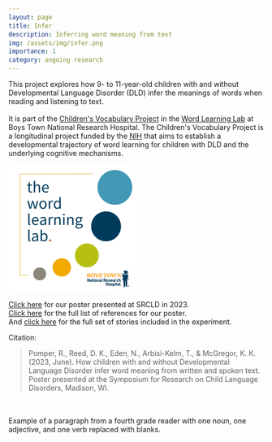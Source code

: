```yaml
---
layout: page
title: Infer
description: Inferring word meaning from text
img: /assets/img/infer.png
importance: 1
category: ongoing research
---
```


This project explores how 9- to 11-year-old children with and without Developmental Language Disorder (DLD) infer the meanings of words when reading and listening to text.  <br><br>
It is part of the <a href="https://www.boystownhospital.org/research/speech-language/word-learning/childrens-vocabulary-project">Children's Vocabulary Project</a> in the <a href="https://www.boystownhospital.org/research/speech-language/word-learning/">Word Learning Lab</a> at Boys Town National Research Hospital.
The Children's Vocabulary Project is a longitudinal project funded by the <a href="https://reporter.nih.gov/project-details/10194443">NIH</a> that aims to establish a developmental trajectory of word learning for children with DLD and the underlying cognitive mechanisms.


<img height=250 alt="Word Learning Lab Logo" src="/assets/img/wll_logo.png">

<a href="https://rpomper.github.io/assets/pdf/Infer_SRCLD.pdf">Click here</a> for our poster presented at SRCLD in 2023. <br>
<a href="https://rpomper.github.io/assets/pdf/Infer_References.pdf">Click here</a> for the full list of references for our poster. <br>
And <a href="https://rpomper.github.io/assets/pdf/Infer_Stories.pdf">click here</a> for the full set of stories included in the experiment.

Citation:
> Pomper, R., Reed, D. K., Eden, N., Arbisi-Kelm, T., & McGregor, K. K. (2023, June).
How children with and without Developmental Language Disorder infer word meaning from written and spoken text.
Poster presented at the Symposium for Research on Child Language Disorders, Madison, WI.


<div class="projects">
  <div class="contact-icons">
    <!-- <a href="https://osf.io/pzew4" title="OSF"><i class="ai ai-osf"></i></a> -->
    <!-- <a href="https://github.com/rpomper/PreFam" title="GitHub"><i class="fab fa-github"></i></a> -->
    </div>
<br>

<div class="row">
    <div class="col-sm mt-3 mt-md-0">
        <img class="img-fluid rounded z-depth-1" src="{{ '/assets/img/infer.png' | relative_url }}" alt="" title="example paragraph"/>
    </div>
</div>
<div class="caption">
    Example of a paragraph from a fourth grade reader with one noun, one adjective, and one verb replaced with blanks.
</div>
